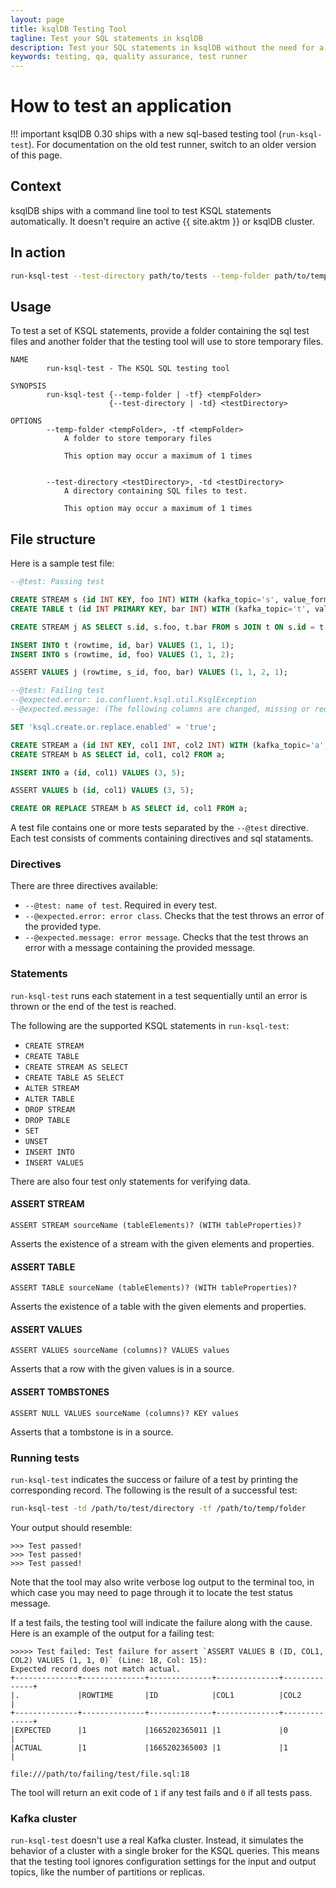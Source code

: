 ```yaml
---
layout: page
title: ksqlDB Testing Tool
tagline: Test your SQL statements in ksqlDB
description: Test your SQL statements in ksqlDB without the need for a full Kafka cluster
keywords: testing, qa, quality assurance, test runner
---
```


<script type="text/javascript">
        window.location = 'https://docs.confluent.io/platform/current/ksqldb/how-to-guides/test-an-app.html';
</script>

# How to test an application

!!! important
    ksqlDB 0.30 ships with a new sql-based testing tool (`run-ksql-test`). For documentation on the old test runner,
    switch to an older version of this page.

## Context

ksqlDB ships with a command line tool to test KSQL statements automatically.
It doesn't require an active {{ site.aktm }} or ksqlDB cluster.

## In action

```bash
run-ksql-test --test-directory path/to/tests --temp-folder path/to/temp/folder
```

## Usage

To test a set of KSQL statements, provide a folder containing the sql test files and another folder
that the testing tool will use to store temporary files.

```
NAME
        run-ksql-test - The KSQL SQL testing tool

SYNOPSIS
        run-ksql-test {--temp-folder | -tf} <tempFolder>
                      {--test-directory | -td} <testDirectory>

OPTIONS
        --temp-folder <tempFolder>, -tf <tempFolder>
            A folder to store temporary files

            This option may occur a maximum of 1 times


        --test-directory <testDirectory>, -td <testDirectory>
            A directory containing SQL files to test.

            This option may occur a maximum of 1 times
```

## File structure

Here is a sample test file:

```sql
--@test: Passing test

CREATE STREAM s (id INT KEY, foo INT) WITH (kafka_topic='s', value_format='JSON');
CREATE TABLE t (id INT PRIMARY KEY, bar INT) WITH (kafka_topic='t', value_format='JSON');

CREATE STREAM j AS SELECT s.id, s.foo, t.bar FROM s JOIN t ON s.id = t.id;

INSERT INTO t (rowtime, id, bar) VALUES (1, 1, 1);
INSERT INTO s (rowtime, id, foo) VALUES (1, 1, 2);

ASSERT VALUES j (rowtime, s_id, foo, bar) VALUES (1, 1, 2, 1);

--@test: Failing test
--@expected.error: io.confluent.ksql.util.KsqlException
--@expected.message: (The following columns are changed, missing or reordered: [`COL2` INTEGER])

SET 'ksql.create.or.replace.enabled' = 'true';

CREATE STREAM a (id INT KEY, col1 INT, col2 INT) WITH (kafka_topic='a', value_format='JSON');
CREATE STREAM b AS SELECT id, col1, col2 FROM a;

INSERT INTO a (id, col1) VALUES (3, 5);

ASSERT VALUES b (id, col1) VALUES (3, 5);

CREATE OR REPLACE STREAM b AS SELECT id, col1 FROM a;
```

A test file contains one or more tests separated by the `--@test` directive.
Each test consists of comments containing directives and sql stataments.

### Directives

There are three directives available:

* `--@test: name of test`. Required in every test.
* `--@expected.error: error class`. Checks that the test throws an error of the
provided type. 
* `--@expected.message: error message`. Checks that the test throws an error with a
message containing the provided message. 

### Statements

`run-ksql-test` runs each statement in a test sequentially until an error is thrown or the end of
the test is reached.

The following are the supported KSQL statements in `run-ksql-test`:

- `CREATE STREAM`
- `CREATE TABLE`
- `CREATE STREAM AS SELECT`
- `CREATE TABLE AS SELECT`
- `ALTER STREAM`
- `ALTER TABLE`
- `DROP STREAM`
- `DROP TABLE`
- `SET`
- `UNSET`
- `INSERT INTO`
- `INSERT VALUES`

There are also four test only statements for verifying data.


#### ASSERT STREAM

```
ASSERT STREAM sourceName (tableElements)? (WITH tableProperties)?
```

Asserts the existence of a stream with the given elements and properties.

#### ASSERT TABLE

```
ASSERT TABLE sourceName (tableElements)? (WITH tableProperties)?
```

Asserts the existence of a table with the given elements and properties.

#### ASSERT VALUES

```
ASSERT VALUES sourceName (columns)? VALUES values
```

Asserts that a row with the given values is in a source.

#### ASSERT TOMBSTONES

```
ASSERT NULL VALUES sourceName (columns)? KEY values
```

Asserts that a tombstone is in a source.

### Running tests

`run-ksql-test` indicates the success or failure of a test by
printing the corresponding record. The following is the result of a
successful test:

```bash
run-ksql-test -td /path/to/test/directory -tf /path/to/temp/folder
```

Your output should resemble:

```
>>> Test passed!
>>> Test passed!
>>> Test passed!
```

Note that the tool may also write verbose log output to the terminal too, in 
which case you may need to page through it to locate the test status message.

If a test fails, the testing tool will indicate the failure along with
the cause. Here is an example of the output for a failing test:

```
>>>>> Test failed: Test failure for assert `ASSERT VALUES B (ID, COL1, COL2) VALUES (1, 1, 0)` (Line: 18, Col: 15):
Expected record does not match actual.
+--------------+--------------+--------------+--------------+--------------+
|.             |ROWTIME       |ID            |COL1          |COL2          |
+--------------+--------------+--------------+--------------+--------------+
|EXPECTED      |1             |1665202365011 |1             |0             |
|ACTUAL        |1             |1665202365003 |1             |1             |

file:///path/to/failing/test/file.sql:18
```

The tool will return an exit code of `1` if any test fails and `0` if all tests pass.

### Kafka cluster

`run-ksql-test` doesn't use a real Kafka cluster. Instead, it simulates
the behavior of a cluster with a single broker for the KSQL queries. This
means that the testing tool ignores configuration settings for the input
and output topics, like the number of partitions or replicas.
